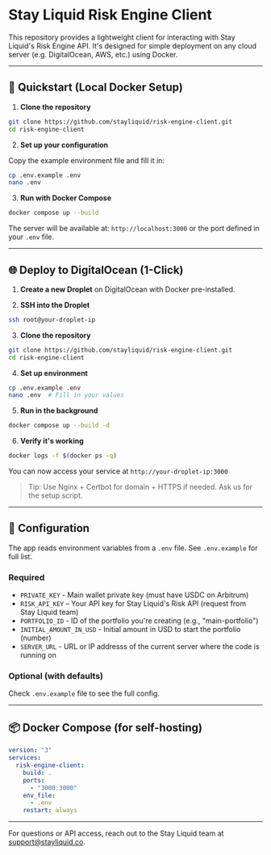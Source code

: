 # Stay Liquid Risk Engine Client

This repository provides a lightweight client for interacting with Stay Liquid's Risk Engine API. It's designed for simple deployment on any cloud server (e.g. DigitalOcean, AWS, etc.) using Docker.

---

## 🚀 Quickstart (Local Docker Setup)

1. **Clone the repository**

```bash
git clone https://github.com/stayliquid/risk-engine-client.git
cd risk-engine-client
```

2. **Set up your configuration**

Copy the example environment file and fill it in:

```bash
cp .env.example .env
nano .env
```

3. **Run with Docker Compose**

```bash
docker compose up --build
```

The server will be available at: `http://localhost:3000` or the port defined in your `.env` file.

---

## 🌐 Deploy to DigitalOcean (1-Click)

1. **Create a new Droplet** on DigitalOcean with Docker pre-installed.

2. **SSH into the Droplet**

```bash
ssh root@your-droplet-ip
```

3. **Clone the repository**

```bash
git clone https://github.com/stayliquid/risk-engine-client.git
cd risk-engine-client
```

4. **Set up environment**

```bash
cp .env.example .env
nano .env  # Fill in your values
```

5. **Run in the background**

```bash
docker compose up --build -d
```

6. **Verify it's working**

```bash
docker logs -f $(docker ps -q)
```

You can now access your service at `http://your-droplet-ip:3000`

> Tip: Use Nginx + Certbot for domain + HTTPS if needed. Ask us for the setup script.

---

## 🔧 Configuration

The app reads environment variables from a `.env` file. See `.env.example` for full list.

### Required

- `PRIVATE_KEY` - Main wallet private key (must have USDC on Arbitrum)
- `RISK_API_KEY` – Your API key for Stay Liquid's Risk API (request from Stay Liquid team)
- `PORTFOLIO_ID` - ID of the portfolio you're creating (e.g., "main-portfolio")
- `INITIAL_AMOUNT_IN_USD` - Initial amount in USD to start the portfolio (number)
- `SERVER_URL` - URL or IP addresss of the current server where the code is running on

### Optional (with defaults)

Check `.env.example` file to see the full config.

---

## 📦 Docker Compose (for self-hosting)

```yaml
version: "3"
services:
  risk-engine-client:
    build: .
    ports:
      - "3000:3000"
    env_file:
      - .env
    restart: always
```

---

For questions or API access, reach out to the Stay Liquid team at [support@stayliquid.co](mailto:support@stayliquid.co).
